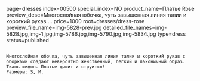 page=dresses
index=00500
special_index=NO
product_name=Платье Rose
preview_desc=Многослойная юбочка, чуть завышенная линия талии и короткий рукав ...
price=1000
root=dresses/dress-rose
preview_file_name=img-5828-prev.jpg
detailed_file_names=img-5828.jpg,img-1.jpg,img-5786.jpg,img-5790.jpg,img-5834.jpg
type=dress
status=published
~~~~~~

Многослойная юбочка, чуть завышенная линия талии и короткий рукав с оборками создают невероятно женственный, лёгкий и лаконичный образ. Ткань шифон. Платье дышит и струится!
Размеры: S, M.